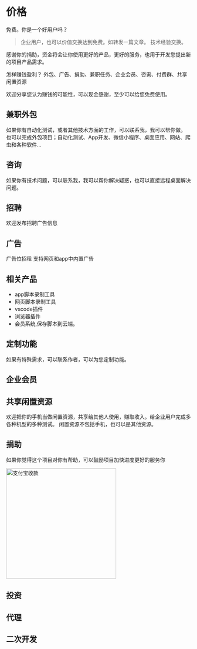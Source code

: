 # 价格
免费。你是一个好用户吗？
> 企业用户，也可以价值交换达到免费。如转发一篇文章。
> 技术经验交换。

感谢你的捐助，资金将会让你使用更好的产品，更好的服务，也用于开发您提出新的项目产品需求。

怎样赚钱盈利？
外包、广告、捐助、兼职任务、企业会员、咨询、付费群、共享闲置资源

欢迎分享您认为赚钱的可能性，可以现金感谢，至少可以给您免费使用。

## 兼职外包
如果你有自动化测试，或者其他技术方面的工作，可以联系我，我可以帮你做。
也可以完成外包项目；自动化测试、App开发、微信小程序、桌面应用、网站、爬虫和各种软件...


## 咨询
如果你有技术问题，可以联系我，我可以帮你解决疑惑，也可以直接远程桌面解决问题。

## 招聘
欢迎发布招聘广告信息

## 广告
广告位招租
支持网页和app中内置广告

## 相关产品
- app脚本录制工具
- 网页脚本录制工具
- vscode插件
- 浏览器插件
- 会员系统,保存脚本到云端。

## 定制功能
如果有特殊需求，可以联系作者，可以为您定制功能。

## 企业会员

## 共享闲置资源
欢迎把你的手机当做闲置资源，共享给其他人使用，赚取收入。给企业用户完成多各种机型的多种测试。
闲置资源不包括手机，也可以是其他资源。

## 捐助
如果你觉得这个项目对你有帮助，可以鼓励项目加快进度更好的服务你


<img src="/alipay.jpg" alt="支付宝收款" width="300">

## 投资
## 代理
## 二次开发

